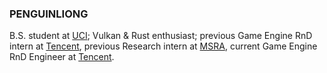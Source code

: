 ### PENGUINLIONG

B.S. student at [UCI](https://uci.edu); Vulkan & Rust enthusiast; previous Game Engine RnD intern at [Tencent](https://github.com/Tencent), previous Research intern at [MSRA](https://github.com/microsoft), current Game Engine RnD Engineer at [Tencent](https://github.com/Tencent).
